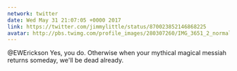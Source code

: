 ```yaml
---
network: twitter
date: Wed May 31 21:07:05 +0000 2017
link: https://twitter.com/jimmylittle/status/870023852146868225
avatar: http://pbs.twimg.com/profile_images/280307260/IMG_3651_2_normal.jpg
---
```


@EWErickson Yes, you do. Otherwise when your mythical magical messiah returns someday, we'll be dead already.
